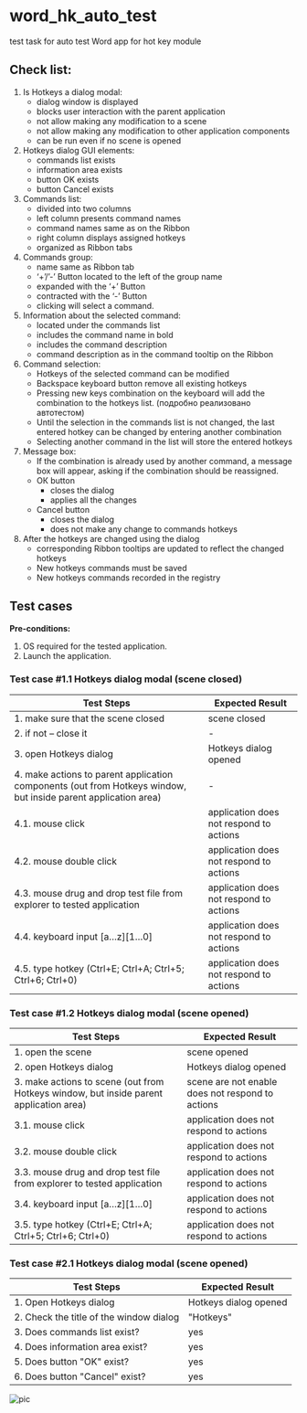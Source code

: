 # word_hk_auto_test
test task for auto test Word app for hot key module

## Сheck list:
1.  Is Hotkeys a dialog modal:
    - dialog window is displayed
    - blocks user interaction with the parent application
    - not allow making any modification to a scene 
    - not allow making any modification to other application components 
    - can be run even if no scene is opened 
2.	Hotkeys dialog GUI elements:
    - commands list exists
    - information area exists
    - button OK exists
    - button Cancel exists
3.	Сommands list:
    - divided into two columns 
    - left column presents command names 
    - command names same as on the Ribbon
    - right column displays assigned hotkeys
    - organized as Ribbon tabs
4.	Commands group:
    - name same as Ribbon tab
    - ‘+’/’-’ Button located to the left of the group name
    - expanded with the ‘+’ Button
    - contracted with the ‘-’ Button
    - clicking will select a command.
4.	Information about the selected command:
    - located under the commands list
    - includes the command name in bold
    - includes the command description
    - command description as in the command tooltip on the Ribbon
5.	Command selection:
    - Hotkeys of the selected command can be modified
    - Backspace keyboard button remove all existing hotkeys
    - Pressing new keys combination on the keyboard will add the combination to the hotkeys list. (подробно реализовано автотестом)
    - Until the selection in the commands list is not changed, the last entered hotkey can be changed by entering another combination
    - Selecting another command in the list will store the entered hotkeys
6.	Message box:
    - If the combination is already used by another command, a message box will appear, asking if the combination should be reassigned.
    - ОК button
        - closes the dialog
        - applies all the changes
    - Cancel button
        - closes the dialog
        - does not make any change to commands hotkeys 
7.	After the hotkeys are changed using the dialog
    - corresponding Ribbon tooltips are updated to reflect the changed hotkeys
    - New hotkeys commands must be saved
    - New hotkeys commands recorded in the registry

## Test cases
**Pre-conditions:**
1.	OS required for the tested application.
2.	Launch the application.

### Test case #1.1 Hotkeys dialog modal (scene closed)
| Test Steps | Expected Result |
| ----------- | ----------- |
|1.	make sure that the scene closed | scene closed |
|2.	if not – close it | - |
|3.	open Hotkeys dialog | Hotkeys dialog opened |
|4.	make actions to parent application components (out from Hotkeys window, but inside parent application area) | - |
|4.1.	mouse click | application does not respond to actions |
|4.2.	mouse double click | application does not respond to actions |
|4.3.	mouse drug and drop test file from explorer to tested application | application does not respond to actions |
|4.4.	keyboard input [a…z][1…0] | application does not respond to actions |
|4.5.	type hotkey (Ctrl+E; Ctrl+А; Ctrl+5; Ctrl+6; Ctrl+0) | application does not respond to actions |

### Test case #1.2 Hotkeys dialog modal (scene opened)
| Test Steps | Expected Result |
| ----------- | ----------- |
|1.	open the scene | scene opened |
|2.	open Hotkeys dialog | Hotkeys dialog opened |
|3.	make actions to scene (out from Hotkeys window, but inside parent application area) | scene are not enable does not respond to actions |
|3.1.	mouse click | application does not respond to actions |
|3.2.	mouse double click | application does not respond to actions |
|3.3.	mouse drug and drop test file from explorer to tested application | application does not respond to actions |
|3.4.	keyboard input [a…z][1…0] | application does not respond to actions |
|3.5.	type hotkey (Ctrl+E; Ctrl+А; Ctrl+5; Ctrl+6; Ctrl+0) | application does not respond to actions |

### Test case #2.1 Hotkeys dialog modal (scene opened)
| Test Steps | Expected Result |
| ----------- | ----------- |
|1.	Open Hotkeys dialog| Hotkeys dialog opened |
|2.	Check the title of the window dialog | "Hotkeys" |
|3.	Does commands list exist? | yes |
|4.	Does information area exist? | yes |
|5.	Does button "OK" exist? | yes |
|6.	Does button "Cancel" exist? | yes |


![pic](/images/Hotkeys_layout.png)
